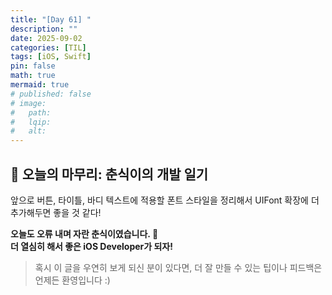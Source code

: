 ```yaml
---
title: "[Day 61] " 
description: ""
date: 2025-09-02
categories: [TIL]
tags: [iOS, Swift]
pin: false
math: true
mermaid: true
# published: false
# image:
#   path:
#   lqip: 
#   alt: 
---
```


## 🐾 오늘의 마무리: 춘식이의 개발 일기

앞으로 버튼, 타이틀, 바디 텍스트에 적용할 폰트 스타일을 정리해서
UIFont 확장에 더 추가해두면 좋을 것 같다!


**오늘도 오류 내며 자란 춘식이였습니다. 🐾**  
**더 열심히 해서 좋은 iOS Developer가 되자!**

> 혹시 이 글을 우연히 보게 되신 분이 있다면, 더 잘 만들 수 있는 팁이나 피드백은 언제든 환영입니다 :)